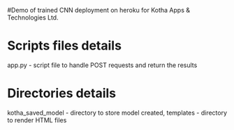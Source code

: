 #Demo of trained CNN deployment on heroku for Kotha Apps & Technologies Ltd.

# Scripts files details
app.py - script file to handle POST requests and return the results

# Directories details
kotha_saved_model - directory to store model created,
templates - directory to render HTML files
